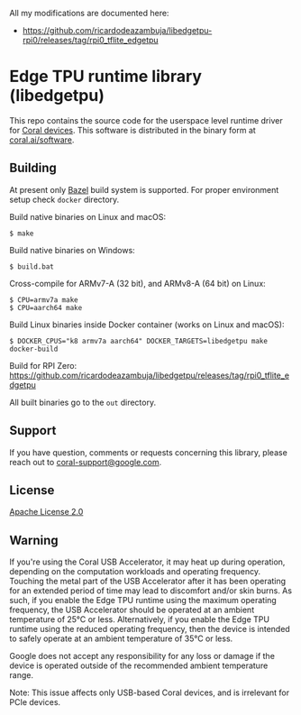 All my modifications are documented here:
* https://github.com/ricardodeazambuja/libedgetpu-rpi0/releases/tag/rpi0_tflite_edgetpu


# Edge TPU runtime library (libedgetpu)

This repo contains the source code for the userspace
level runtime driver for [Coral devices](https://coral.ai/products).
This software is distributed in the binary form at [coral.ai/software](https://coral.ai/software/).

## Building

At present only [Bazel](https://bazel.build/) build system is supported. For
proper environment setup check `docker` directory.

Build native binaries on Linux and macOS:
```
$ make
```

Build native binaries on Windows:
```
$ build.bat
```

Cross-compile for ARMv7-A (32 bit), and ARMv8-A (64 bit) on Linux:
```
$ CPU=armv7a make
$ CPU=aarch64 make
```

Build Linux binaries inside Docker container (works on Linux and macOS):
```
$ DOCKER_CPUS="k8 armv7a aarch64" DOCKER_TARGETS=libedgetpu make docker-build
```

Build for RPI Zero:  
https://github.com/ricardodeazambuja/libedgetpu/releases/tag/rpi0_tflite_edgetpu

All built binaries go to the `out` directory.

## Support

If you have question, comments or requests concerning this library, please
reach out to coral-support@google.com.

## License

[Apache License 2.0](LICENSE)

## Warning

If you're using the Coral USB Accelerator, it may heat up during operation, depending
on the computation workloads and operating frequency. Touching the metal part of the USB
Accelerator after it has been operating for an extended period of time may lead to discomfort
and/or skin burns. As such, if you enable the Edge TPU runtime using the maximum operating
frequency, the USB Accelerator should be operated at an ambient temperature of 25°C or less.
Alternatively, if you enable the Edge TPU runtime using the reduced operating frequency, then
the device is intended to safely operate at an ambient temperature of 35°C or less.

Google does not accept any responsibility for any loss or damage if the device
is operated outside of the recommended ambient temperature range.

Note: This issue affects only USB-based Coral devices, and is irrelevant for PCIe devices.
